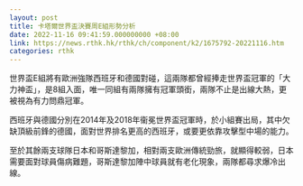 ```yaml
---
layout: post
title: 卡塔爾世界盃決賽周E組形勢分析
date: 2022-11-16 09:41:59.000000000 +08:00
link: https://news.rthk.hk/rthk/ch/component/k2/1675792-20221116.htm
categories: rthk
---
```


世界盃E組將有歐洲強隊西班牙和德國對碰，這兩隊都曾經捧走世界盃冠軍的「大力神盃」，是8組入面，唯一同組有兩隊擁有冠軍頭銜，兩隊不止是出線大熱，更被視為有力問鼎冠軍。

西班牙與德國分別在2014年及2018年衞冕世界盃冠軍時，於小組賽出局，其中欠缺頂級前鋒的德國，面對世界排名更高的西班牙，或要更依靠攻擊型中場的能力。

至於其餘兩支球隊日本和哥斯達黎加，相對兩支歐洲傳統勁旅，就顯得較弱，日本需要面對球員傷病難題，哥斯達黎加陣中球員就有老化現象，兩隊都尋求爆冷出線。
